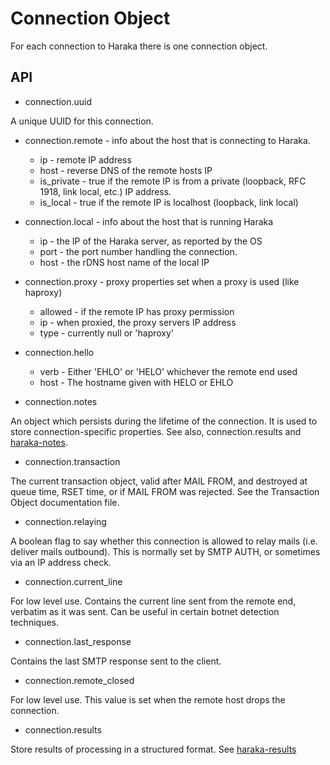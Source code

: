 # Connection Object

For each connection to Haraka there is one connection object.

## API

- connection.uuid

A unique UUID for this connection.

- connection.remote - info about the host that is connecting to Haraka.

  - ip - remote IP address
  - host - reverse DNS of the remote hosts IP
  - is_private - true if the remote IP is from a private (loopback, RFC 1918, link local, etc.) IP address.
  - is_local - true if the remote IP is localhost (loopback, link local)

- connection.local - info about the host that is running Haraka

  - ip - the IP of the Haraka server, as reported by the OS
  - port - the port number handling the connection.
  - host - the rDNS host name of the local IP

- connection.proxy - proxy properties set when a proxy is used (like haproxy)

  - allowed - if the remote IP has proxy permission
  - ip - when proxied, the proxy servers IP address
  - type - currently null or 'haproxy'

- connection.hello

  - verb - Either 'EHLO' or 'HELO' whichever the remote end used
  - host - The hostname given with HELO or EHLO

- connection.notes

An object which persists during the lifetime of the connection. It is used to store connection-specific properties. See also, connection.results and [haraka-notes](https://github.com/haraka/haraka-notes).

- connection.transaction

The current transaction object, valid after MAIL FROM, and destroyed at queue
time, RSET time, or if MAIL FROM was rejected. See the Transaction Object
documentation file.

- connection.relaying

A boolean flag to say whether this connection is allowed to relay mails (i.e.
deliver mails outbound). This is normally set by SMTP AUTH, or sometimes via
an IP address check.

- connection.current_line

For low level use. Contains the current line sent from the remote end,
verbatim as it was sent. Can be useful in certain botnet detection techniques.

- connection.last_response

Contains the last SMTP response sent to the client.

- connection.remote_closed

For low level use. This value is set when the remote host drops the connection.

- connection.results

Store results of processing in a structured format. See [haraka-results](https://github.com/haraka/haraka-results)
